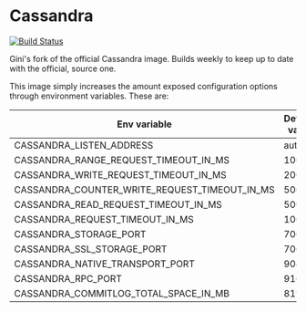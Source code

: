 # Cassandra
[![Build Status](https://travis-ci.org/gini/cassandra.svg?branch=master)](https://travis-ci.org/gini/cassandra)

Gini's fork of the official Cassandra image. Builds weekly to keep up to date with the official, source one.

This image simply increases the amount exposed configuration options through environment variables. These are:

Env variable  | Default value
------------- | -------------
CASSANDRA_LISTEN_ADDRESS | auto
CASSANDRA_RANGE_REQUEST_TIMEOUT_IN_MS | 10000
CASSANDRA_WRITE_REQUEST_TIMEOUT_IN_MS  | 2000
CASSANDRA_COUNTER_WRITE_REQUEST_TIMEOUT_IN_MS | 5000
CASSANDRA_READ_REQUEST_TIMEOUT_IN_MS | 5000
CASSANDRA_REQUEST_TIMEOUT_IN_MS | 10000
CASSANDRA_STORAGE_PORT | 7000
CASSANDRA_SSL_STORAGE_PORT | 7001
CASSANDRA_NATIVE_TRANSPORT_PORT | 9042
CASSANDRA_RPC_PORT | 9160
CASSANDRA_COMMITLOG_TOTAL_SPACE_IN_MB | 8196
